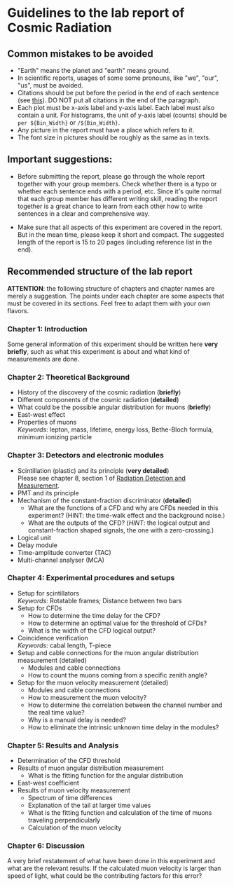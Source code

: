 # Guidelines to the lab report of Cosmic Radiation 


## Common mistakes to be avoided

- "Earth" means the planet and "earth" means ground.
- In scientific reports, usages of some some pronouns, like "we", "our", "us", must be avoided.
- Citations should be put before the period in the end of each sentence (see [this](https://academia.stackexchange.com/questions/85477/where-should-citations-be-placed-relative-to-punctuation-e-g-full-stops-and-c)). DO NOT put all citations in the end of the paragraph.
- Each plot must be x-axis label and y-axis label. Each label must also contain a unit. For histograms, the unit of y-axis label (counts) should be `per ${Bin_Width}` or `/${Bin_Width}`.
- Any picture in the report must have a place which refers to it.
- The font size in pictures should be roughly as the same as in texts.

## Important suggestions:
- Before submitting the report, please go through the whole report together with your group members. Check whether there is a typo or whether each sentence ends with a period, etc. Since it's quite normal that each group member has different writing skill, reading the report together is a great chance to learn from each other how to write sentences in a clear and comprehensive way.

- Make sure that all aspects of this experiment are covered in the report. But in the mean time, please keep it short and compact. The suggested length of the report is 15 to 20 pages (including reference list in the end).

## Recommended structure of the lab report

**ATTENTION**: the following structure of chapters and chapter names are merely a suggestion. The points under each chapter are some aspects that must be covered in its sections. Feel free to adapt them with your own flavors.

### Chapter 1: Introduction
Some general information of this experiment should be written here **very briefly**, such as what this experiment is about and what kind of measurements are done.

### Chapter 2: Theoretical Background

- History of the discovery of the cosmic radiation (**briefly**)
- Different components of the cosmic radiation (**detailed**)
- What could be the possible angular distribution for muons (**briefly**)
- East-west effect
- Properties of muons  
    *Keywords*: lepton, mass, lifetime, energy loss, Bethe-Bloch formula, minimum ionizing particle

### Chapter 3: Detectors and electronic modules

- Scintillation (plastic) and its principle (**very detailed**)  
    Please see chapter 8, section 1 of [Radiation Detection and Measurement](https://phyusdb.files.wordpress.com/2013/03/radiationdetectionandmeasurementbyknoll.pdf).
- PMT and its principle
- Mechanism of the constant-fraction discriminator (**detailed**)
    * What are the functions of a CFD and why are CFDs needed in this experiment? (HINT: the time-walk effect and the background noise.)
    * What are the outputs of the CFD? (*HINT*: the logical output and constant-fraction shaped signals, the one with a zero-crossing.)
- Logical unit
- Delay module
- Time-amplitude converter (TAC)
- Multi-channel analyser (MCA)

### Chapter 4: Experimental procedures and setups
- Setup for scintillators  
    *Keywords*: Rotatable frames; Distance between two bars
- Setup for CFDs  
    * How to determine the time delay for the CFD?
    * How to determine an optimal value for the threshold of CFDs? 
    * What is the width of the CFD logical output?
- Coincidence verification  
    *Keywords*: cabal length, T-piece
- Setup and cable connections for the muon angular distribution measurement (detailed)  
    * Modules and cable connections
    * How to count the muons coming from a specific zenith angle?
- Setup for the muon velocity measurement (detailed)  
    * Modules and cable connections
    * How to measurement the muon velocity?
    * How to determine the correlation between the channel number and the real time value?
    * Why is a manual delay is needed?
    * How to eliminate the intrinsic unknown time delay in the modules?

### Chapter 5: Results and Analysis
- Determination of the CFD threshold
- Results of muon angular distribution measurement  
    * What is the fitting function for the angular distribution
- East-west coefficient
- Results of muon velocity measurement
    * Spectrum of time differences
    * Explanation of the tail at larger time values
    * What is the fitting function and calculation of the time of muons traveling perpendicularly
    * Calculation of the muon velocity

### Chapter 6: Discussion
A very brief restatement of what have been done in this experiment and what are the relevant results. If the calculated muon velocity is larger than speed of light, what could be the contributing factors for this error?
